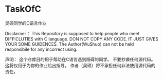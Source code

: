 # TaskOfC
吴硕同学的C语言作业

Disclaimer：
This Repository is supposed to help people who meet DIFFICLUTIES with C language.
DON NOT COPY ANY CODE.
IT JUST GIVES YOUR SOME GUIDENCES.
The Author(WuShuo) can not be held responsibile for any incorrect using.

声明：
这个仓库目的用于帮助在C语言遇到阻碍的同学。
不要抄袭任何源代码。
这将仅用于为你的作业给出指导。
作者（吴硕）将不承担任何非法使用源代码的责任。

